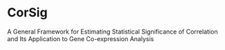 # CorSig
A General Framework for Estimating Statistical Significance of Correlation and Its Application to Gene Co-expression Analysis
